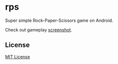 # rps

Super simple Rock-Paper-Scissors game on Android.

Check out gameplay [screenshot](https://raw.githubusercontent.com/frenchbread/rps/master/docs/game1.jpg).

## License

[MIT License](https://github.com/frenchbread/rps/blob/master/LICENSE.md)
